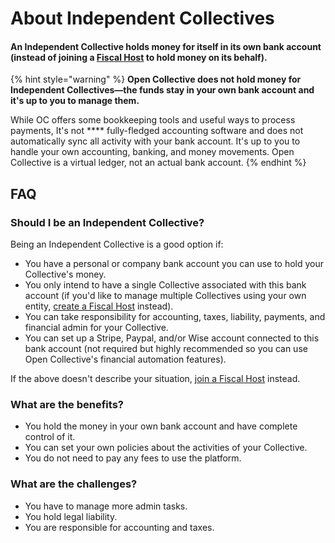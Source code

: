 # About Independent Collectives

#### **An Independent Collective holds money for itself in its own bank account (instead of joining a** [**Fiscal Host**](../fiscal-hosts/fiscal-hosts.md) **to hold money on its behalf).**

{% hint style="warning" %}
**Open Collective does not hold money for Independent Collectives—the funds stay in your own bank account and it's up to you to manage them.**&#x20;

While OC offers some bookkeeping tools and useful ways to process payments, It's not **** fully-fledged accounting software and does not automatically sync all activity with your bank account. It's up to you to handle your own accounting, banking, and money movements. Open Collective is a virtual ledger, not an actual bank account.
{% endhint %}

## FAQ

### Should I be an Independent Collective?

Being an Independent Collective is a good option if:

* You have a personal or company bank account you can use to hold your Collective's money.
* You only intend to have a single Collective associated with this bank account (if you'd like to manage multiple Collectives using your own entity, [create a Fiscal Host](../fiscal-hosts/create-a-fiscal-host.md) instead).
* You can take responsibility for accounting, taxes, liability, payments, and financial admin for your Collective.
* You can set up a Stripe, Paypal, and/or Wise account connected to this bank account (not required but highly recommended so you can use Open Collective's financial automation features).

If the above doesn't describe your situation, [join a Fiscal Host](../collectives/add-fiscal-host.md) instead.

### What are the benefits?

* You hold the money in your own bank account and have complete control of it.
* You can set your own policies about the activities of your Collective.
* You do not need to pay any fees to use the platform.

### What are the challenges?

* You have to manage more admin tasks.
* You hold legal liability.
* You are responsible for accounting and taxes.



